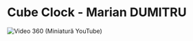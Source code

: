 # Cube Clock - Marian DUMITRU

![Video 360 (Miniatură YouTube)](https://user-images.githubusercontent.com/110493446/184896774-9b7cb165-68ca-4b73-8d8d-6239f2c3e904.gif)
